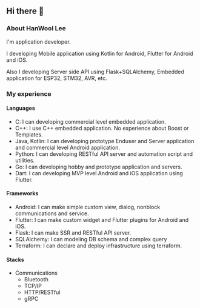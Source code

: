 ## Hi there 👋
### About HanWool Lee 
I'm application developer.

I developing Mobile application using Kotlin for Android, Flutter for Android and iOS. 

Also I developing Server side API using Flask+SQLAlchemy, Embedded application for ESP32, STM32, AVR, etc.
### My experience
#### Languages
- C: I can developing commercial level embedded application.
- C++: I use C++ embedded application. No experience about Boost or Templates.
- Java, Kotlin: I can developing prototype Enduser and Server application and commercial level Android application.
- Python: I can developing RESTful API server and automation script and utilities.
- Go: I can developing hobby and prototype application and servers.
- Dart: I can developing MVP level Android and iOS application using Flutter.
#### Frameworks
- Android: I can make simple custom view, dialog, nonblock communications and service.
- Flutter: I can make custom widget and Flutter plugins for Android and iOS.
- Flask: I can make SSR and RESTful API server.
- SQLAlchemy: I can modeling DB schema and complex query
- Terraform: I can declare and deploy infrastructure using terraform.
#### Stacks
- Communications
  - Bluetooth
  - TCP/IP
  - HTTP/RESTful
  - gRPC


<!--
**fregmented/fregmented** is a ✨ _special_ ✨ repository because its `README.md` (this file) appears on your GitHub profile.

Here are some ideas to get you started:

- 🔭 I’m currently working on ...
- 🌱 I’m currently learning ...
- 👯 I’m looking to collaborate on ...
- 🤔 I’m looking for help with ...
- 💬 Ask me about ...
- 📫 How to reach me: ...
- 😄 Pronouns: ...
- ⚡ Fun fact: ...
-->
